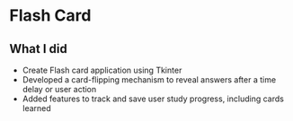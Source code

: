 # Flash Card

## What I did
- Create Flash card application using Tkinter
- Developed a card-flipping mechanism to reveal answers after a time delay or user action
- Added features to track and save user study progress, including cards learned
